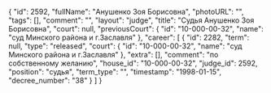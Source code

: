 {
    "id": 2592,
    "fullName": "Анушенко Зоя Борисовна",
    "photoURL": "",
    "tags": [],
    "comment": "",
    "layout": "judge",
    "title": "Судья Анушенко Зоя Борисовна",
    "court": null,
    "previousCourt": {
        "id": "10-000-00-32",
        "name": "суд Минского района и г.Заславля"
    },
    "career": [
        {
            "id": 2282,
            "term": null,
            "type": "released",
            "court": {
                "id": "10-000-00-32",
                "name": "суд Минского района и г.Заславля"
            },
            "extra": [],
            "comment": "по собственному желанию",
            "house_id": "10-000-00-32",
            "judge_id": 2592,
            "position": "судья",
            "term_type": "",
            "timestamp": "1998-01-15",
            "decree_number": "38"
        }
    ]
}